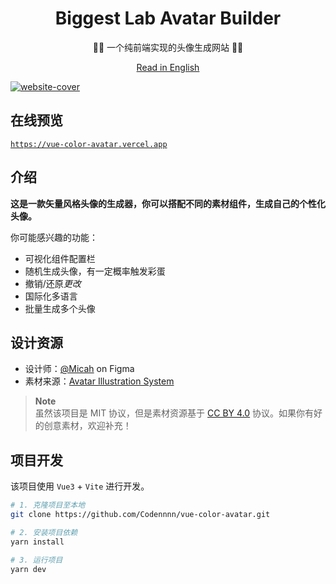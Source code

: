 <div align="center">
  <h1>Biggest Lab Avatar Builder</h1>

  <p>🧑‍🦱 一个纯前端实现的头像生成网站 🧑‍🦳</p>

[Read in English](./README.md)

</div>

<a href="https://vue-color-avatar.vercel.app">
  <img src="./images/social-preview-1.png" alt="website-cover" />
</a>

## 在线预览

[`https://vue-color-avatar.vercel.app`](https://vue-color-avatar.vercel.app)

## 介绍

**这是一款矢量风格头像的生成器，你可以搭配不同的素材组件，生成自己的个性化头像。**

你可能感兴趣的功能：

- 可视化组件配置栏
- 随机生成头像，有一定概率触发彩蛋
- 撤销/还原*更改*
- 国际化多语言
- 批量生成多个头像

## 设计资源

- 设计师：[@Micah](https://www.figma.com/@Micah) on Figma
- 素材来源：[Avatar Illustration System](https://www.figma.com/community/file/829741575478342595)

> **Note**  
> 虽然该项目是 MIT 协议，但是素材资源基于 [CC BY 4.0](https://creativecommons.org/licenses/by/4.0/) 协议。如果你有好的创意素材，欢迎补充！

## 项目开发

该项目使用 `Vue3` + `Vite` 进行开发。

```sh
# 1. 克隆项目至本地
git clone https://github.com/Codennnn/vue-color-avatar.git

# 2. 安装项目依赖
yarn install

# 3. 运行项目
yarn dev
```
